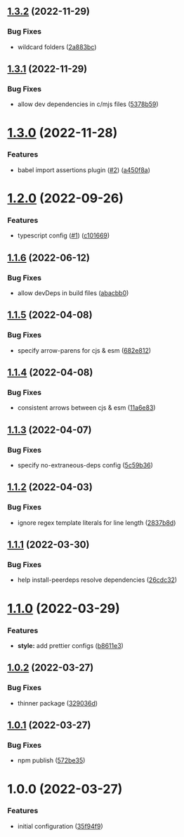 ## [1.3.2](https://github.com/WFCD/eslint-config/compare/v1.3.1...v1.3.2) (2022-11-29)


### Bug Fixes

* wildcard folders ([2a883bc](https://github.com/WFCD/eslint-config/commit/2a883bc466d2a6fa4997f17fab1b053f0d369eb8))

## [1.3.1](https://github.com/WFCD/eslint-config/compare/v1.3.0...v1.3.1) (2022-11-29)


### Bug Fixes

* allow dev dependencies in c/mjs files ([5378b59](https://github.com/WFCD/eslint-config/commit/5378b59ffb1531b3a4eb4162db197ecd12e1a80a))

# [1.3.0](https://github.com/WFCD/eslint-config/compare/v1.2.0...v1.3.0) (2022-11-28)


### Features

* babel import assertions plugin ([#2](https://github.com/WFCD/eslint-config/issues/2)) ([a450f8a](https://github.com/WFCD/eslint-config/commit/a450f8a1d0065fc7c29de3eb66b2d8b07a020565))

# [1.2.0](https://github.com/wfcd/eslint-config/compare/v1.1.6...v1.2.0) (2022-09-26)


### Features

* typescript config ([#1](https://github.com/wfcd/eslint-config/issues/1)) ([c101669](https://github.com/wfcd/eslint-config/commit/c101669ab892b60762ee8e48b841cbd4430db78e))

## [1.1.6](https://github.com/wfcd/eslint-config/compare/v1.1.5...v1.1.6) (2022-06-12)


### Bug Fixes

* allow devDeps in build files ([abacbb0](https://github.com/wfcd/eslint-config/commit/abacbb0da29990f875102a6188b530ce86170997))

## [1.1.5](https://github.com/wfcd/eslint-config/compare/v1.1.4...v1.1.5) (2022-04-08)


### Bug Fixes

* specify arrow-parens for cjs & esm ([682e812](https://github.com/wfcd/eslint-config/commit/682e8126a59a89a4521adfa66df2e4a5bc822009))

## [1.1.4](https://github.com/wfcd/eslint-config/compare/v1.1.3...v1.1.4) (2022-04-08)


### Bug Fixes

* consistent arrows between cjs & esm ([11a6e83](https://github.com/wfcd/eslint-config/commit/11a6e83634af08677af5798658f1d4835fe5c5ad))

## [1.1.3](https://github.com/wfcd/eslint-config/compare/v1.1.2...v1.1.3) (2022-04-07)


### Bug Fixes

* specify no-extraneous-deps config ([5c59b36](https://github.com/wfcd/eslint-config/commit/5c59b36988d9dbc385d17cefcb1a231b0848adea))

## [1.1.2](https://github.com/wfcd/eslint-config/compare/v1.1.1...v1.1.2) (2022-04-03)


### Bug Fixes

* ignore regex template literals for line length ([2837b8d](https://github.com/wfcd/eslint-config/commit/2837b8d1d1f5170baa2484db8148e89742881bb8))

## [1.1.1](https://github.com/wfcd/eslint-config/compare/v1.1.0...v1.1.1) (2022-03-30)


### Bug Fixes

* help install-peerdeps resolve dependencies ([26cdc32](https://github.com/wfcd/eslint-config/commit/26cdc32cbb201eda9e06c0b6ab05aed955d6d671))

# [1.1.0](https://github.com/wfcd/eslint-config/compare/v1.0.2...v1.1.0) (2022-03-29)


### Features

* **style:** add prettier configs ([b8611e3](https://github.com/wfcd/eslint-config/commit/b8611e3b4f16636c90840bf103655712ad80b4ff))

## [1.0.2](https://github.com/wfcd/eslint-config/compare/v1.0.1...v1.0.2) (2022-03-27)


### Bug Fixes

* thinner package ([329036d](https://github.com/wfcd/eslint-config/commit/329036d29cb8261bfed79bd2e06e890d1cf81508))

## [1.0.1](https://github.com/wfcd/eslint-config/compare/v1.0.0...v1.0.1) (2022-03-27)


### Bug Fixes

* npm publish ([572be35](https://github.com/wfcd/eslint-config/commit/572be355ed495c1f319498b4c9f9ab00c976e1b2))

# 1.0.0 (2022-03-27)


### Features

* initial configuration ([35f94f9](https://github.com/wfcd/eslint-config/commit/35f94f9724699e30993ac77920f73b3babea2f7f))
